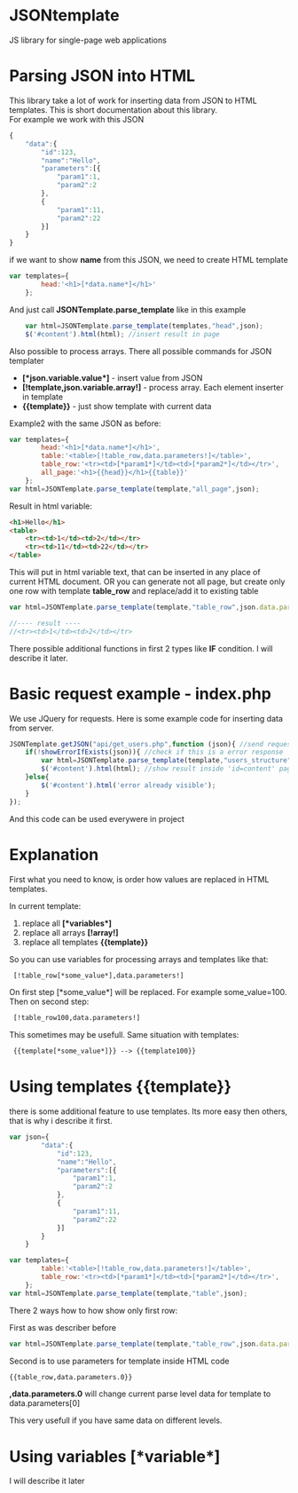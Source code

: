 # JSONtemplate
JS library for single-page web applications

# Parsing JSON into HTML
This library take a lot of work for inserting data from JSON to HTML templates.
This is short documentation about this library.
<br>
For example we work with this JSON
```javascript
{
    "data":{
        "id":123,
        "name":"Hello",
        "parameters":[{
            "param1":1,
            "param2":2
        },
        {
            "param1":11,
            "param2":22
        }]
    }
}
```
if we want to show **name** from this JSON, we need to create HTML template
```javascript
var templates={
        head:'<h1>[*data.name*]</h1>'
    };
```
And just call **JSONTemplate.parse_template** like in this example
```javascript
    var html=JSONTemplate.parse_template(templates,"head",json);
    $('#content').html(html); //insert result in page
```
Also possible to process arrays. There all possible commands for JSON templater
- **[\*json.variable.value\*]** - insert value from JSON
- **[!template,json.variable.array!]** - process array. Each element inserter in template
- **{{template}}** - just show template with current data

Example2 with the same JSON as before:
```javascript
var templates={
        head:'<h1>[*data.name*]</h1>',
        table:'<table>[!table_row,data.parameters!]</table>',
        table_row:'<tr><td>[*param1*]</td><td>[*param2*]</td></tr>',
        all_page:'<h1>{{head}}</h1>{{table}}'
    };
var html=JSONTemplate.parse_template(template,"all_page",json);
```
Result in html variable:
```html
<h1>Hello</h1>
<table>
    <tr><td>1</td><td>2</td></tr>
    <tr><td>11</td><td>22</td></tr>
</table>
```
This will put in html variable text, that can be inserted in any place of current HTML document. 
OR you can generate not all page, but create only one row with template **table_row** and replace/add it to existing table
```javascript
var html=JSONTemplate.parse_template(template,"table_row",json.data.parameters[0]);

//---- result ----
//<tr><td>1</td><td>2</td></tr>    
```

There possible additional functions in first 2 types like **IF** condition. I will describe it later.

# Basic request example - index.php
We use JQuery for requests. Here is some example code for inserting data from server.
```javascript
JSONTemplate.getJSON("api/get_users.php",function (json){ //send request to API
    if(!showErrorIfExists(json)){ //check if this is a error response
        var html=JSONTemplate.parse_template(template,"users_structure",json); //insert data to template
        $('#content').html(html); //show result inside 'id=content' page item
    }else{
        $('#content').html('error already visible');
    }
});
```
And this code can be used everywere in project

# Explanation
First what you need to know, is order how values are replaced in HTML templates.

In current template:
1) replace all **[\*variables\*]**
2) replace all arrays **[!array!]**
3) replace all templates **{{template}}**

So you can use variables for processing arrays and templates like that:
```html
 [!table_row[*some_value*],data.parameters!]
```
On first step [\*some_value\*] will be replaced. For example some_value=100. Then on second step:
```html
 [!table_row100,data.parameters!]
```
This sometimes may be usefull.
Same situation with templates:
```html
 {{template[*some_value*]}} --> {{template100}} 
```

# Using templates {{template}}

there is some additional feature to use templates. Its more easy then others, that is why i describe it first.
```javascript
var json={
        "data":{
            "id":123,
            "name":"Hello",
            "parameters":[{
                "param1":1,
                "param2":2
            },
            {
                "param1":11,
                "param2":22
            }]
        }
    }

var templates={
        table:'<table>[!table_row,data.parameters!]</table>',
        table_row:'<tr><td>[*param1*]</td><td>[*param2*]</td></tr>',
    };
var html=JSONTemplate.parse_template(template,"table",json);
```
There 2 ways how to how show only first row:

First as was describer before
```javascript
var html=JSONTemplate.parse_template(template,"table_row",json.data.parameters[0]);
```
Second is to use parameters for template inside HTML code
```html
{{table_row,data.parameters.0}}
```
**,data.parameters.0** will change current parse level data for template to data.parameters[0]

This very usefull if you have same data on different levels.

# Using variables [\*variable\*]

I will describe it later

